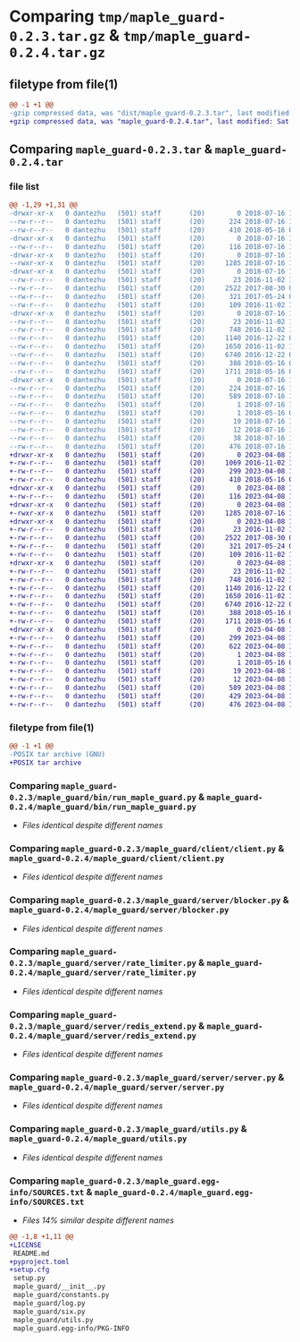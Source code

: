 # Comparing `tmp/maple_guard-0.2.3.tar.gz` & `tmp/maple_guard-0.2.4.tar.gz`

## filetype from file(1)

```diff
@@ -1 +1 @@
-gzip compressed data, was "dist/maple_guard-0.2.3.tar", last modified: Mon Jul 16 15:41:47 2018, max compression
+gzip compressed data, was "maple_guard-0.2.4.tar", last modified: Sat Apr  8 17:17:17 2023, max compression
```

## Comparing `maple_guard-0.2.3.tar` & `maple_guard-0.2.4.tar`

### file list

```diff
@@ -1,29 +1,31 @@
-drwxr-xr-x   0 dantezhu   (501) staff       (20)        0 2018-07-16 15:41:47.000000 maple_guard-0.2.3/
--rw-r--r--   0 dantezhu   (501) staff       (20)      224 2018-07-16 15:41:47.000000 maple_guard-0.2.3/PKG-INFO
--rw-r--r--   0 dantezhu   (501) staff       (20)      410 2018-05-16 07:15:03.000000 maple_guard-0.2.3/README.md
-drwxr-xr-x   0 dantezhu   (501) staff       (20)        0 2018-07-16 15:41:47.000000 maple_guard-0.2.3/maple_guard/
--rw-r--r--   0 dantezhu   (501) staff       (20)      116 2018-07-16 15:41:17.000000 maple_guard-0.2.3/maple_guard/__init__.py
-drwxr-xr-x   0 dantezhu   (501) staff       (20)        0 2018-07-16 15:41:47.000000 maple_guard-0.2.3/maple_guard/bin/
--rwxr-xr-x   0 dantezhu   (501) staff       (20)     1285 2018-07-16 15:41:03.000000 maple_guard-0.2.3/maple_guard/bin/run_maple_guard.py
-drwxr-xr-x   0 dantezhu   (501) staff       (20)        0 2018-07-16 15:41:47.000000 maple_guard-0.2.3/maple_guard/client/
--rw-r--r--   0 dantezhu   (501) staff       (20)       23 2016-11-02 12:23:52.000000 maple_guard-0.2.3/maple_guard/client/__init__.py
--rw-r--r--   0 dantezhu   (501) staff       (20)     2522 2017-08-30 08:52:20.000000 maple_guard-0.2.3/maple_guard/client/client.py
--rw-r--r--   0 dantezhu   (501) staff       (20)      321 2017-05-24 06:34:47.000000 maple_guard-0.2.3/maple_guard/constants.py
--rw-r--r--   0 dantezhu   (501) staff       (20)      109 2016-11-02 11:22:03.000000 maple_guard-0.2.3/maple_guard/log.py
-drwxr-xr-x   0 dantezhu   (501) staff       (20)        0 2018-07-16 15:41:47.000000 maple_guard-0.2.3/maple_guard/server/
--rw-r--r--   0 dantezhu   (501) staff       (20)       23 2016-11-02 12:21:22.000000 maple_guard-0.2.3/maple_guard/server/__init__.py
--rw-r--r--   0 dantezhu   (501) staff       (20)      748 2016-11-02 16:13:38.000000 maple_guard-0.2.3/maple_guard/server/blocker.py
--rw-r--r--   0 dantezhu   (501) staff       (20)     1140 2016-12-22 03:42:34.000000 maple_guard-0.2.3/maple_guard/server/rate_limiter.py
--rw-r--r--   0 dantezhu   (501) staff       (20)     1650 2016-11-02 13:51:58.000000 maple_guard-0.2.3/maple_guard/server/redis_extend.py
--rw-r--r--   0 dantezhu   (501) staff       (20)     6740 2016-12-22 03:43:58.000000 maple_guard-0.2.3/maple_guard/server/server.py
--rw-r--r--   0 dantezhu   (501) staff       (20)      388 2018-05-16 06:29:04.000000 maple_guard-0.2.3/maple_guard/six.py
--rw-r--r--   0 dantezhu   (501) staff       (20)     1711 2018-05-16 06:29:27.000000 maple_guard-0.2.3/maple_guard/utils.py
-drwxr-xr-x   0 dantezhu   (501) staff       (20)        0 2018-07-16 15:41:47.000000 maple_guard-0.2.3/maple_guard.egg-info/
--rw-r--r--   0 dantezhu   (501) staff       (20)      224 2018-07-16 15:41:47.000000 maple_guard-0.2.3/maple_guard.egg-info/PKG-INFO
--rw-r--r--   0 dantezhu   (501) staff       (20)      589 2018-07-16 15:41:47.000000 maple_guard-0.2.3/maple_guard.egg-info/SOURCES.txt
--rw-r--r--   0 dantezhu   (501) staff       (20)        1 2018-07-16 15:41:47.000000 maple_guard-0.2.3/maple_guard.egg-info/dependency_links.txt
--rw-r--r--   0 dantezhu   (501) staff       (20)        1 2018-05-16 06:32:44.000000 maple_guard-0.2.3/maple_guard.egg-info/not-zip-safe
--rw-r--r--   0 dantezhu   (501) staff       (20)       19 2018-07-16 15:41:47.000000 maple_guard-0.2.3/maple_guard.egg-info/requires.txt
--rw-r--r--   0 dantezhu   (501) staff       (20)       12 2018-07-16 15:41:47.000000 maple_guard-0.2.3/maple_guard.egg-info/top_level.txt
--rw-r--r--   0 dantezhu   (501) staff       (20)       38 2018-07-16 15:41:47.000000 maple_guard-0.2.3/setup.cfg
--rw-r--r--   0 dantezhu   (501) staff       (20)      476 2018-07-16 15:41:17.000000 maple_guard-0.2.3/setup.py
+drwxr-xr-x   0 dantezhu   (501) staff       (20)        0 2023-04-08 17:17:17.241308 maple_guard-0.2.4/
+-rw-r--r--   0 dantezhu   (501) staff       (20)     1069 2016-11-02 10:49:59.000000 maple_guard-0.2.4/LICENSE
+-rw-r--r--   0 dantezhu   (501) staff       (20)      299 2023-04-08 17:17:17.241505 maple_guard-0.2.4/PKG-INFO
+-rw-r--r--   0 dantezhu   (501) staff       (20)      410 2018-05-16 07:15:03.000000 maple_guard-0.2.4/README.md
+drwxr-xr-x   0 dantezhu   (501) staff       (20)        0 2023-04-08 17:17:17.197628 maple_guard-0.2.4/maple_guard/
+-rw-r--r--   0 dantezhu   (501) staff       (20)      116 2023-04-08 17:17:03.000000 maple_guard-0.2.4/maple_guard/__init__.py
+drwxr-xr-x   0 dantezhu   (501) staff       (20)        0 2023-04-08 17:17:17.230329 maple_guard-0.2.4/maple_guard/bin/
+-rwxr-xr-x   0 dantezhu   (501) staff       (20)     1285 2018-07-16 15:41:03.000000 maple_guard-0.2.4/maple_guard/bin/run_maple_guard.py
+drwxr-xr-x   0 dantezhu   (501) staff       (20)        0 2023-04-08 17:17:17.235042 maple_guard-0.2.4/maple_guard/client/
+-rw-r--r--   0 dantezhu   (501) staff       (20)       23 2016-11-02 12:23:52.000000 maple_guard-0.2.4/maple_guard/client/__init__.py
+-rw-r--r--   0 dantezhu   (501) staff       (20)     2522 2017-08-30 08:52:20.000000 maple_guard-0.2.4/maple_guard/client/client.py
+-rw-r--r--   0 dantezhu   (501) staff       (20)      321 2017-05-24 06:34:47.000000 maple_guard-0.2.4/maple_guard/constants.py
+-rw-r--r--   0 dantezhu   (501) staff       (20)      109 2016-11-02 11:22:03.000000 maple_guard-0.2.4/maple_guard/log.py
+drwxr-xr-x   0 dantezhu   (501) staff       (20)        0 2023-04-08 17:17:17.240520 maple_guard-0.2.4/maple_guard/server/
+-rw-r--r--   0 dantezhu   (501) staff       (20)       23 2016-11-02 12:21:22.000000 maple_guard-0.2.4/maple_guard/server/__init__.py
+-rw-r--r--   0 dantezhu   (501) staff       (20)      748 2016-11-02 16:13:38.000000 maple_guard-0.2.4/maple_guard/server/blocker.py
+-rw-r--r--   0 dantezhu   (501) staff       (20)     1140 2016-12-22 03:42:34.000000 maple_guard-0.2.4/maple_guard/server/rate_limiter.py
+-rw-r--r--   0 dantezhu   (501) staff       (20)     1650 2016-11-02 13:51:58.000000 maple_guard-0.2.4/maple_guard/server/redis_extend.py
+-rw-r--r--   0 dantezhu   (501) staff       (20)     6740 2016-12-22 03:43:58.000000 maple_guard-0.2.4/maple_guard/server/server.py
+-rw-r--r--   0 dantezhu   (501) staff       (20)      388 2018-05-16 06:29:04.000000 maple_guard-0.2.4/maple_guard/six.py
+-rw-r--r--   0 dantezhu   (501) staff       (20)     1711 2018-05-16 06:29:27.000000 maple_guard-0.2.4/maple_guard/utils.py
+drwxr-xr-x   0 dantezhu   (501) staff       (20)        0 2023-04-08 17:17:17.229634 maple_guard-0.2.4/maple_guard.egg-info/
+-rw-r--r--   0 dantezhu   (501) staff       (20)      299 2023-04-08 17:17:17.000000 maple_guard-0.2.4/maple_guard.egg-info/PKG-INFO
+-rw-r--r--   0 dantezhu   (501) staff       (20)      622 2023-04-08 17:17:17.000000 maple_guard-0.2.4/maple_guard.egg-info/SOURCES.txt
+-rw-r--r--   0 dantezhu   (501) staff       (20)        1 2023-04-08 17:17:17.000000 maple_guard-0.2.4/maple_guard.egg-info/dependency_links.txt
+-rw-r--r--   0 dantezhu   (501) staff       (20)        1 2018-05-16 06:32:44.000000 maple_guard-0.2.4/maple_guard.egg-info/not-zip-safe
+-rw-r--r--   0 dantezhu   (501) staff       (20)       19 2023-04-08 17:17:17.000000 maple_guard-0.2.4/maple_guard.egg-info/requires.txt
+-rw-r--r--   0 dantezhu   (501) staff       (20)       12 2023-04-08 17:17:17.000000 maple_guard-0.2.4/maple_guard.egg-info/top_level.txt
+-rw-r--r--   0 dantezhu   (501) staff       (20)      589 2023-04-08 17:17:06.000000 maple_guard-0.2.4/pyproject.toml
+-rw-r--r--   0 dantezhu   (501) staff       (20)      429 2023-04-08 17:17:17.244595 maple_guard-0.2.4/setup.cfg
+-rw-r--r--   0 dantezhu   (501) staff       (20)      476 2023-04-08 17:16:56.000000 maple_guard-0.2.4/setup.py
```

### filetype from file(1)

```diff
@@ -1 +1 @@
-POSIX tar archive (GNU)
+POSIX tar archive
```

### Comparing `maple_guard-0.2.3/maple_guard/bin/run_maple_guard.py` & `maple_guard-0.2.4/maple_guard/bin/run_maple_guard.py`

 * *Files identical despite different names*

### Comparing `maple_guard-0.2.3/maple_guard/client/client.py` & `maple_guard-0.2.4/maple_guard/client/client.py`

 * *Files identical despite different names*

### Comparing `maple_guard-0.2.3/maple_guard/server/blocker.py` & `maple_guard-0.2.4/maple_guard/server/blocker.py`

 * *Files identical despite different names*

### Comparing `maple_guard-0.2.3/maple_guard/server/rate_limiter.py` & `maple_guard-0.2.4/maple_guard/server/rate_limiter.py`

 * *Files identical despite different names*

### Comparing `maple_guard-0.2.3/maple_guard/server/redis_extend.py` & `maple_guard-0.2.4/maple_guard/server/redis_extend.py`

 * *Files identical despite different names*

### Comparing `maple_guard-0.2.3/maple_guard/server/server.py` & `maple_guard-0.2.4/maple_guard/server/server.py`

 * *Files identical despite different names*

### Comparing `maple_guard-0.2.3/maple_guard/utils.py` & `maple_guard-0.2.4/maple_guard/utils.py`

 * *Files identical despite different names*

### Comparing `maple_guard-0.2.3/maple_guard.egg-info/SOURCES.txt` & `maple_guard-0.2.4/maple_guard.egg-info/SOURCES.txt`

 * *Files 14% similar despite different names*

```diff
@@ -1,8 +1,11 @@
+LICENSE
 README.md
+pyproject.toml
+setup.cfg
 setup.py
 maple_guard/__init__.py
 maple_guard/constants.py
 maple_guard/log.py
 maple_guard/six.py
 maple_guard/utils.py
 maple_guard.egg-info/PKG-INFO
```


